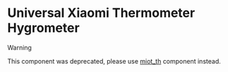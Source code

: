 # Universal Xiaomi Thermometer Hygrometer

> [!WARNING]
>
> This component was deprecated, please use [miot_th](../miot_th/) component instead.
